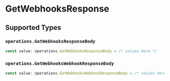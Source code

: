 # GetWebhooksResponse


## Supported Types

### `operations.GetWebhooksResponseBody`

```typescript
const value: operations.GetWebhooksResponseBody = /* values here */
```

### `operations.GetWebhooksWebhookResponseBody`

```typescript
const value: operations.GetWebhooksWebhookResponseBody = /* values here */
```

